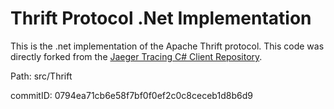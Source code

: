 # Thrift Protocol .Net Implementation

This is the .net implementation of the Apache Thrift protocol. This code was directly forked from the  [Jaeger Tracing C# Client Repository](https://github.com/jaegertracing/jaeger-client-csharp).

Path: src/Thrift

commitID: 0794ea71cb6e58f7bf0f0ef2c0c8ceceb1d8b6d9
